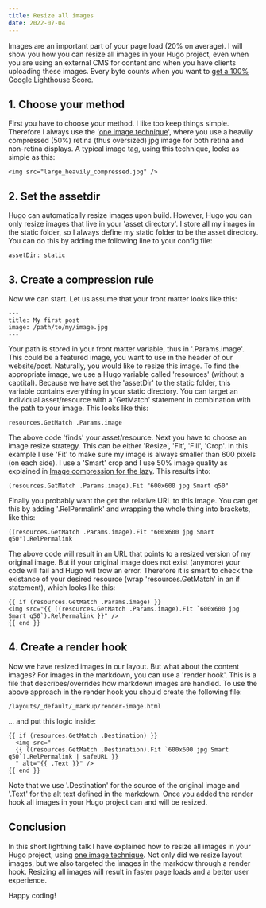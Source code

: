 ```yaml
---
title: Resize all images
date: 2022-07-04
---
```


Images are an important part of your page load (20% on average). I will show you how you can resize all images in your Hugo project, even when you are using an external CMS for content and when you have clients uploading these images. Every byte counts when you want to [get a 100% Google Lighthouse Score](https://www.usecue.com/blog/how-to-get-a-100-google-lighthouse-score/). 

## 1. Choose your method

First you have to choose your method. I like too keep things simple. Therefore I always use the '[one image technique](/blog/image-compression-for-the-lazy)', where you use a heavily compressed (50%) retina (thus oversized) jpg image for both retina and non-retina displays. A typical image tag, using this technique, looks as simple as this:

```
<img src="large_heavily_compressed.jpg" />
```

## 2. Set the assetdir

Hugo can automatically resize images upon build. However, Hugo you can only resize images that live in your 'asset directory'. I store all my images in the static folder, so I always define my static folder to be the asset directory. You can do this by adding the following line to your config file:

```
assetDir: static
```

## 3. Create a compression rule

Now we can start. Let us assume that your front matter looks like this:

```
---
title: My first post
image: /path/to/my/image.jpg
---
```

Your path is stored in your front matter variable, thus in '.Params.image'. This could be a featured image, you want to use in the header of our website/post. Naturally, you would like to resize this image. To find the appropriate image, we use a Hugo variable called 'resources' (without a captital). Because we have set the 'assetDir' to the static folder, this variable contains everything in your static directory. You can target an individual asset/resource with a 'GetMatch' statement in combination with the path to your image. This looks like this:

```
resources.GetMatch .Params.image
```

The above code 'finds' your asset/resource. Next you have to choose an image resize strategy. This can be either 'Resize', 'Fit', 'Fill', 'Crop'. In this example I use 'Fit' to make sure my image is always smaller than 600 pixels (on each side). I use a 'Smart' crop and I use 50% image quality as explained in [Image compression for the lazy](/blog/image-compression-for-the-lazy). This results into:

```
(resources.GetMatch .Params.image).Fit "600x600 jpg Smart q50"
```

Finally you probably want the get the relative URL to this image. You can get this by adding '.RelPermalink' and wrapping the whole thing into brackets, like this:

```
((resources.GetMatch .Params.image).Fit "600x600 jpg Smart q50").RelPermalink
```

The above code will result in an URL that points to a resized version of my original image. But if your original image does not exist (anymore) your code will fail and Hugo will trow an error. Therefore it is smart to check the existance of your desired resource (wrap 'resources.GetMatch' in an if statement), which looks like this:

```
{{ if (resources.GetMatch .Params.image) }}
<img src="{{ ((resources.GetMatch .Params.image).Fit `600x600 jpg Smart q50`).RelPermalink }}" />
{{ end }}
```

## 4. Create a render hook

Now we have resized images in our layout. But what about the content images? For images in the markdown, you can use a 'render hook'. This is a file that describes/overrides how markdown images are handled. To use the above approach in the render hook you should create the following file:

```
/layouts/_default/_markup/render-image.html
```

... and put this logic inside:

```
{{ if (resources.GetMatch .Destination) }}
  <img src="
  {{ ((resources.GetMatch .Destination).Fit `600x600 jpg Smart q50`).RelPermalink | safeURL }}
  " alt="{{ .Text }}" />
{{ end }}
```

Note that we use '.Destination' for the source of the original image and '.Text' for the alt text defined in the markdown. Once you added the render hook all images in your Hugo project can and will be resized.

## Conclusion

In this short lightning talk I have explained how to resize all images in your Hugo project, using [one image technique](/blog/image-compression-for-the-lazy/). Not only did we resize layout images, but we also targeted the images in the markdow through a render hook. Resizing all images will result in faster page loads and a better user experience.

Happy coding!